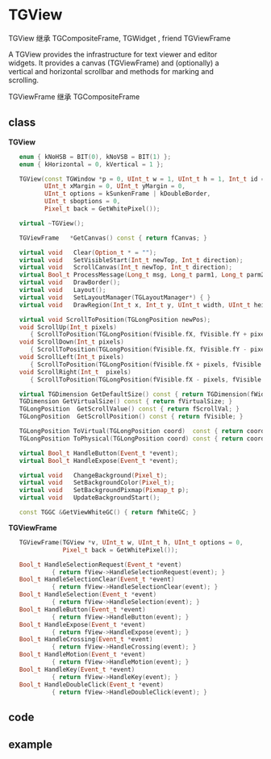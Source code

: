 <!-- TGView.md --- 
;; 
;; Description: 
;; Author: Hongyi Wu(吴鸿毅)
;; Email: wuhongyi@qq.com 
;; Created: 二 11月  8 15:35:27 2016 (+0800)
;; Last-Updated: 二 11月  8 15:46:50 2016 (+0800)
;;           By: Hongyi Wu(吴鸿毅)
;;     Update #: 2
;; URL: http://wuhongyi.cn -->

# TGView

TGView 继承 TGCompositeFrame, TGWidget , friend TGViewFrame

A TGView provides the infrastructure for text viewer and editor     
widgets. It provides a canvas (TGViewFrame) and (optionally) a       
vertical and horizontal scrollbar and methods for marking and        
scrolling.


TGViewFrame 继承 TGCompositeFrame


## class

**TGView**

```cpp
   enum { kNoHSB = BIT(0), kNoVSB = BIT(1) };
   enum { kHorizontal = 0, kVertical = 1 };

   TGView(const TGWindow *p = 0, UInt_t w = 1, UInt_t h = 1, Int_t id = -1,
          UInt_t xMargin = 0, UInt_t yMargin = 0,
          UInt_t options = kSunkenFrame | kDoubleBorder,
          UInt_t sboptions = 0,
          Pixel_t back = GetWhitePixel());

   virtual ~TGView();

   TGViewFrame   *GetCanvas() const { return fCanvas; }

   virtual void   Clear(Option_t * = "");
   virtual void   SetVisibleStart(Int_t newTop, Int_t direction);
   virtual void   ScrollCanvas(Int_t newTop, Int_t direction);
   virtual Bool_t ProcessMessage(Long_t msg, Long_t parm1, Long_t parm2);
   virtual void   DrawBorder();
   virtual void   Layout();
   virtual void   SetLayoutManager(TGLayoutManager*) { }
   virtual void   DrawRegion(Int_t x, Int_t y, UInt_t width, UInt_t height);

   virtual void ScrollToPosition(TGLongPosition newPos);
   void ScrollUp(Int_t pixels)
      { ScrollToPosition(TGLongPosition(fVisible.fX, fVisible.fY + pixels)); }
   void ScrollDown(Int_t pixels)
      { ScrollToPosition(TGLongPosition(fVisible.fX, fVisible.fY - pixels)); }
   void ScrollLeft(Int_t pixels)
      { ScrollToPosition(TGLongPosition(fVisible.fX + pixels, fVisible.fY)); }
   void ScrollRight(Int_t  pixels)
      { ScrollToPosition(TGLongPosition(fVisible.fX - pixels, fVisible.fY)); }

   virtual TGDimension GetDefaultSize() const { return TGDimension(fWidth, fHeight); }
   TGDimension GetVirtualSize() const { return fVirtualSize; }
   TGLongPosition  GetScrollValue() const { return fScrollVal; }
   TGLongPosition  GetScrollPosition() const { return fVisible; }

   TGLongPosition ToVirtual(TGLongPosition coord)  const { return coord + fVisible; }
   TGLongPosition ToPhysical(TGLongPosition coord) const { return coord - fVisible; }

   virtual Bool_t HandleButton(Event_t *event);
   virtual Bool_t HandleExpose(Event_t *event);

   virtual void   ChangeBackground(Pixel_t);
   virtual void   SetBackgroundColor(Pixel_t);
   virtual void   SetBackgroundPixmap(Pixmap_t p);
   virtual void   UpdateBackgroundStart();

   const TGGC &GetViewWhiteGC() { return fWhiteGC; }
```


**TGViewFrame**

```cpp
   TGViewFrame(TGView *v, UInt_t w, UInt_t h, UInt_t options = 0,
               Pixel_t back = GetWhitePixel());

   Bool_t HandleSelectionRequest(Event_t *event)
            { return fView->HandleSelectionRequest(event); }
   Bool_t HandleSelectionClear(Event_t *event)
            { return fView->HandleSelectionClear(event); }
   Bool_t HandleSelection(Event_t *event)
            { return fView->HandleSelection(event); }
   Bool_t HandleButton(Event_t *event)
            { return fView->HandleButton(event); }
   Bool_t HandleExpose(Event_t *event)
            { return fView->HandleExpose(event); }
   Bool_t HandleCrossing(Event_t *event)
            { return fView->HandleCrossing(event); }
   Bool_t HandleMotion(Event_t *event)
            { return fView->HandleMotion(event); }
   Bool_t HandleKey(Event_t *event)
            { return fView->HandleKey(event); }
   Bool_t HandleDoubleClick(Event_t *event)
            { return fView->HandleDoubleClick(event); }
```


## code




## example





<!-- TGView.md ends here -->
